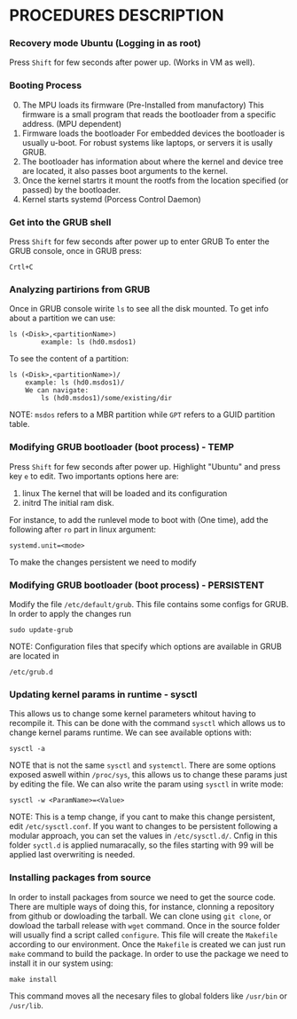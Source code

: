 # PROCEDURES DESCRIPTION

### Recovery mode Ubuntu (Logging in as root)
Press `Shift` for few seconds after power up. (Works in VM as well).

### Booting Process
0. The MPU loads its firmware (Pre-Installed from manufactory)
	This firmware is a small program that reads the bootloader from a specific address. (MPU dependent)
1. Firmware loads the bootloader
	For embedded devices the bootloader is usually u-boot. 
	For robust systems like laptops, or servers it is usally GRUB.
2. The bootloader has information about where the kernel and device tree are located, it also passes boot arguments to the kernel.
3. Once the kernel startrs it mount the rootfs from the location specified (or passed) by the bootloader.
4. Kernel starts systemd (Porcess Control Daemon)


### Get into the GRUB shell
Press `Shift` for few seconds after power up to enter GRUB
To enter the GRUB console, once in GRUB press:
```
Crtl+C
```


### Analyzing partirions from GRUB
Once in GRUB console wirite `ls` to see all the disk mounted.
To get info about a partition we can use:
```
ls (<Disk>,<partitionName>)
        example: ls (hd0.msdos1)

```
To see the content of a partition:
```
ls (<Disk>,<partitionName>)/
	example: ls (hd0.msdos1)/
	We can navigate:
		ls (hd0.msdos1)/some/existing/dir
```
NOTE: `msdos` refers to a MBR partition while `GPT` refers to a GUID partition table. 


### Modifying GRUB bootloader (boot process) - TEMP
Press `Shift` for few seconds after power up.
Highlight "Ubuntu" and press key `e` to edit.
Two importants options here are:
1. linux
	The kernel that will be loaded and its configuration
2. initrd
	The initial ram disk.

For instance, to add the runlevel mode to boot with (One time), add the following after `ro` part in linux argument:
```
systemd.unit=<mode>
```
To make the changes persistent we need to modify 


### Modifying GRUB bootloader (boot process) - PERSISTENT
Modify the file `/etc/default/grub`. This file contains some configs for GRUB.
In order to apply the changes run
```
sudo update-grub
```

NOTE: Configuration files that specify which options are available in GRUB are located in
```
/etc/grub.d
```

### Updating kernel params in runtime - sysctl
This allows us to change some kernel parameters whitout having to recompile it.
This can be done with the command `sysctl` which allows us to change kernel params runtime.
We can see available options with:
```
sysctl -a
```
NOTE that is not the same `sysctl` and `systemctl`.
There are some options exposed aswell within `/proc/sys`, this allows us to change these params just by editing the file.
We can also write the param using `sysctl` in write mode:
```
sysctl -w <ParamName>=<Value>
```
NOTE: This is a temp change, if you cant to make this change persistent, edit `/etc/sysctl.conf`.
If you want to changes to be persistent following a modular approach, you can set the values in `/etc/sysctl.d/`.
Cnfig in this folder `syctl.d` is applied numaracally, so the files starting with 99 will be applied last overwriting is needed.

 
### Installing packages from source
In order to install packages from source we need to get the source code. There are multiple ways of doing this, for instance, clonning
a repository from github or dowloading the tarball.
We can clone using `git clone`, or dowload the tarball release with `wget` command. Once in the source folder will usually find a script called 
`configure`. This file will create the `Makefile` according to our environment.
Once the `Makefile` is created we can just run `make` command to build the package. In order to use the package we need to install it in our system using:
```
make install
```
This command moves all the necesary files to global folders like `/usr/bin` or `/usr/lib`.